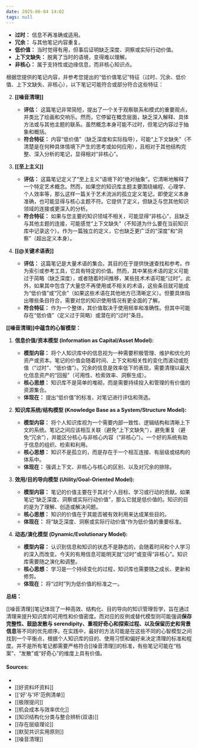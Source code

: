 ```yaml
---
date: 2025-06-04 14:02
tags: null
---
```


- **过时：** 信息不再准确或适用。
- **冗余：** 与其他笔记内容重复。
- **低价值：** 当时觉得有用，但事后证明缺乏深度、洞察或实际行动价值。
- **上下文缺失：** 脱离了当时的语境，变得难以理解。
- **非核心：** 属于支持性或边缘信息，而非核心知识点。

根据您提供的笔记内容，并参考您提出的“低价值笔记”特征（过时、冗余、低价值、上下文缺失、非核心），以下笔记可能符合或部分符合这些特征：

2. **[[噪音清理]]**
   - **评估：** 这篇笔记非常简短，提出了一个关于观察联系和模式的重要观点，并类比了绘画和交响乐。然而，它停留在概念层面，缺乏深入解释、具体方法或与其他主题的联系。虽然概念本身可能不过时，但笔记内容过于抽象和概括。
   - **符合特征：** 内容“低价值”（缺乏深度和实际指导），可能“上下文缺失”（不清楚是在何种具体情境下产生的思考或如何应用），且相对于其他结构完整、深入分析的笔记，显得相对“非核心”。

3. **[[至上主义]]**
   - **评估：** 这篇笔记定义了“至上主义”语境下的“绝对抽象”。它清晰地解释了一个特定艺术概念。然而，如果您的知识库主题主要围绕编程、心理学、个人效率等，那么这样一篇关于艺术流派的孤立定义笔记，即使定义本身准确，也可能显得与核心主题不符。它提供了定义，但缺乏与您其他知识领域的连接或更深入的分析。
   - **符合特征：** 如果与您主要的知识领域不相关，可能显得“非核心”，且缺乏与其他主题的连接，可能感觉“上下文缺失”（不知道为什么要在当前知识库中记录这个）。作为一篇独立的定义，它也缺乏更广泛的“深度”和“洞察”（超出定义本身）。

4. **[[@关键术语表]]**
   - **评估：** 这篇笔记是大量术语的集合。其目的在于提供快速查找和参考。作为索引或参考工具，它具有特定的价值。然而，其中某些术语的定义可能过于简略（缺乏深度），或者随着时间推移，某些技术术语可能“过时”。此外，如果其中包含了大量您不再使用或不相关的术语，这些条目就可能成为“低价值”或“冗余”（如果这些术语在其他地方已清晰定义）。但要具体指出哪些条目符合，需要对您的知识使用情况有更全面的了解。
   - **符合特征：** 作为一个整体，其价值取决于使用频率和准确性。但其中可能存在“低价值”（定义过于简略）或潜在的“过时”条目。

**[[噪音清理]]中蕴含的心智模型：**

1. **信息价值/资本模型 (Information as Capital/Asset Model):**
   - **模型内容：** 将个人知识库中的信息视为一种需要积极管理、维护和优化的资产或资本。笔记的价值会随着时间、上下文和相关性的变化而波动或贬值（“过时”、“低价值”）。冗余的信息是效率低下的表现，需要清理以最大化信息资产的“回报”（可用性、检索效率、洞察生成）。
   - **核心思想：** 知识库不是简单的堆砌，而是需要持续投入和管理的有价值的资源集合。
   - **体现在：** 提出“低价值”的标准，对笔记进行评估和筛选。

2. **知识库系统/结构模型 (Knowledge Base as a System/Structure Model):**
   - **模型内容：** 将个人知识库视为一个需要内部一致性、逻辑结构和清晰上下文的系统。笔记之间应该相互关联（避免“上下文缺失”），避免重复（避免“冗余”），并能区分核心与非核心内容（“非核心”）。一个好的系统有助于信息的组织、检索和利用。
   - **核心思想：** 知识不是孤立的，而是存在于一个相互连接、有层级或结构的体系中。
   - **体现在：** 强调上下文、非核心与核心的区别、以及对冗余的排除。

3. **效用/目的导向模型 (Utility/Goal-Oriented Model):**
   - **模型内容：** 笔记的价值主要在于其对个人目标、学习或行动的贡献。如果笔记“缺乏深度、洞察或实际行动价值”，那么它就是低价值的。知识的目的是为了理解、创造或解决问题。
   - **核心思想：** 知识的价值在于其能否被有效利用来达成某些目的。
   - **体现在：** 将“缺乏深度、洞察或实际行动价值”作为低价值的重要标准。

4. **动态/演化模型 (Dynamic/Evolutionary Model):**
   - **模型内容：** 认识到信息和知识的状态不是静态的，会随着时间和个人学习的深入而改变。今天的有用信息可能明天就“过时”或变得“非核心”。知识库需要随之演化和调整。
   - **核心思想：** 学习是一个持续变化的过程，知识库也需要随之成长、更新和修剪。
   - **体现在：** 将“过时”列为低价值的标准之一。

**总结：**

[[噪音清理]]笔记体现了一种高效、结构化、目的导向的知识管理哲学，旨在通过清理来提升知识库的可用性和价值密度。而对应的反例或替代模型则可能强调**保存完整性、鼓励发散与 serendipity、重视好奇心和探索过程、以及保留历史和背景信息**等不同的优先顺序。在实践中，最好的方法可能是在这些不同的心智模型之间找到一个平衡点，根据个人知识库的目的、使用习惯和偏好来决定清理的标准和程度。并不是所有笔记都需要严格符合[[噪音清理]]的标准，有些笔记可能在“档案”、“发散”或“好奇心”的维度上具有价值。

#### Sources:

-
- [[好资料坏资料]]
- [['好'与'坏'范例清单]]
- [[极限提问]]
- [[机会成本与效率优化]]
- [[知识结构化分类与整合辨析(双语)]]
- [[存在层级理论]]
- [[默契共识实用原则]]
- [[噪音清理]]
